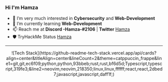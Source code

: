 ### Hi I'm Hamza

<!--
**Hamza12700/Hamza12700** is a ✨ _special_ ✨ repository because its `README.md` (this file) appears on your GitHub profile.
-->

- 👀 I’m very much interested in **Cybersecurity** and **Web-Development**
- 🌱 I’m currently learning **Web-Development**
- 📫 Reach me at **Discord -Hamza-#2106** | **Twitter** [Hamza](https://twitter.com/Hamza_Rash1d)
- 🛡️ TryHackMe Status [Hamza](https://tryhackme.com/p/Mr.Hamza)

---
<div style="text-align:center">
 ![Tech Stack](https://github-readme-tech-stack.vercel.app/api/cards?    align=center&titleAlign=center&lineCount=2&theme=catppuccin_frappe&line1=git,git,ec6f09;python,python,93bbeb;rust,rust,bf6d5d;Typescript,typescript,319fe3;&line2=neovim,neovim,218350;linux,linux,ffffff;react,react,2dbed7;javascript,javascript,daff1f;)
</div>
